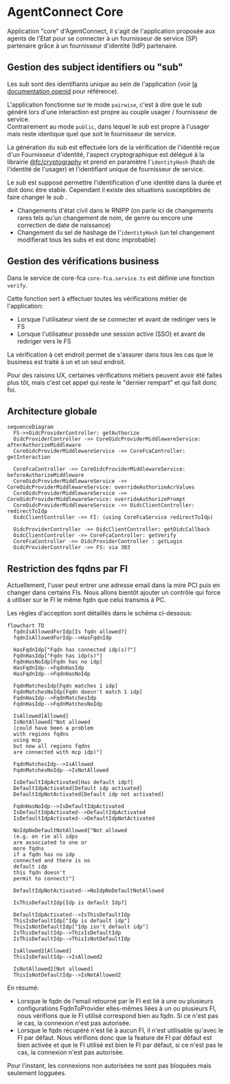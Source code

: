 # AgentConnect Core

Application "core" d'AgentConnect, il s'agit de l'application proposée aux agents de l'Etat pour se connecter à un fournisseur de service (SP) partenaire grâce à un fournisseur d'identité (IdP) partenaire.

## Gestion des subject identifiers ou "sub"

Les _sub_ sont des identifiants unique au sein de l'application (voir [la documentation openid](https://openid.net/specs/openid-connect-core-1_0.html#SubjectIDTypes) pour référence).

L'application fonctionne sur le mode `pairwise`, c'est à dire que le _sub_ généré lors d'une interaction est propre au couple usager / fournisseur de service.  
Contrairement au mode `public`, dans lequel le _sub_ est propre à l'usager mais reste identique quel que soit le fournisseur de service.

La génération du sub est effectuée lors de la vérification de l'identité reçue d'un Fournisseur d'identité, l'aspect cryptographique est délégué à la librairie [@fc/cryptography](../../libs/cryptography) et prend en paramètre l'`identityHash` (hash de l'identité de l'usager) et l'identifiant unique de fournisseur de service.

Le _sub_ est supposé permettre l'identification d'une identité dans la durée et doit donc être stable. Cependant il existe des situations susceptibles de faire changer le _sub_ .

- Changements d'état civil dans le RNIPP (on parle ici de changements rares tels qu'un changement de nom, de genre ou encore une correction de date de naissance)
- Changement du sel de hashage de l'`identityHash` (un tel changement modifierait tous les subs et est donc improbable)

## Gestion des vérifications business

Dans le service de core-fca `core-fca.service.ts` est définie une fonction `verify`.

Cette fonction sert à effectuer toutes les vérifications métier de l'application:

- Lorsque l'utilisateur vient de se connecter et avant de rediriger vers le FS
- Lorsque l'utilisateur possède une session active (SSO) et avant de rediriger vers le FS

La vérification à cet endroit permet de s'assurer dans tous les cas que le business est traité à un et un seul endroit.

Pour des raisons UX, certaines vérifications métiers peuvent avoir été faites plus tôt, mais c'est cet appel qui reste le "dernier rempart" et qui fait donc foi.

## Architecture globale

```mermaid
sequenceDiagram
  FS->>OidcProviderController: getAuthorize
  OidcProviderController ->> CoreOidcProviderMiddlewareService: afterAuthorizeMiddleware
  CoreOidcProviderMiddlewareService ->> CoreFcaController: getInteraction

  CoreFcaController ->> CoreOidcProviderMiddlewareService: beforeAuthorizeMiddleware
  CoreOidcProviderMiddlewareService ->> CoreOidcProviderMiddlewareService: overrideAuthorizeAcrValues
  CoreOidcProviderMiddlewareService ->> CoreOidcProviderMiddlewareService: overrideAuthorizePrompt
  CoreOidcProviderMiddlewareService ->> OidcClientController: redirectToIdp
  OidcClientController ->> FI: (using CoreFcaService redirectToIdp)

  OidcProviderController ->> OidcClientController: getOidcCallback
  OidcClientController ->> CoreFcaController: getVerify
  CoreFcaController ->> OidcProviderController : getLogin
  OidcProviderController ->> FS: via 303
```

## Restriction des fqdns par FI

Actuellement, l'user peut entrer une adresse email dans la mire PCI puis en changer dans certains FIs.
Nous allons bientôt ajouter un contrôle qui force à utiliser sur le FI le même fqdn que celui transmis à PC.

Les règles d'acception sont détaillés dans le schéma ci-dessous:

```mermaid
flowchart TD
  fqdnIsAllowedForIdp[Is fqdn allowed?]
  fqdnIsAllowedForIdp-->HasFqdnIdp

  HasFqdnIdp["Fqdn has connected idp(s)?"]
  FqdnHasIdp["Fqdn has idp(s)"]
  FqdnHasNoIdp[Fqdn has no idp]
  HasFqdnIdp-->FqdnHasIdp
  HasFqdnIdp-->FqdnHasNoIdp

  FqdnMatchesIdp[Fqdn matches 1 idp]
  FqdnMatchesNoIdp[Fqdn doesn't match 1 idp]
  FqdnHasIdp-->FqdnMatchesIdp
  FqdnHasIdp-->FqdnMatchesNoIdp

  IsAllowed[Allowed]
  IsNotAllowed["Not allowed
  (could have been a problem
  with regions fqdns
  using mcp
  but now all regions fqdns
  are connected with mcp idp)"]

  FqdnMatchesIdp-->IsAllowed
  FqdnMatchesNoIdp-->IsNotAllowed

  IsDefaultIdpActivated[Has default idp?]
  DefaultIdpActivated[Default idp activated]
  DefaultIdpNotActivated[Default idp not activated]

  FqdnHasNoIdp-->IsDefaultIdpActivated
  IsDefaultIdpActivated-->DefaultIdpActivated
  IsDefaultIdpActivated-->DefaultIdpNotActivated

  NoIdpNoDefaultNotAllowed["Not allowed
  (e.g. on rie all idps
  are associated to one or
  more fqdns
  if a fqdn has no idp
  connected and there is no
  default idp
  this fqdn doesn't
  permit to connect)"]

  DefaultIdpNotActivated-->NoIdpNoDefaultNotAllowed

  IsThisDefaultIdp[Idp is default Idp?]

  DefaultIdpActivated-->IsThisDefaultIdp
  ThisIsDefaultIdp["Idp is default idp"]
  ThisIsNotDefaultIdp["Idp isn't default idp"]
  IsThisDefaultIdp-->ThisIsDefaultIdp
  IsThisDefaultIdp-->ThisIsNotDefaultIdp

  IsAllowed2[Allowed]
  ThisIsDefaultIdp-->IsAllowed2

  IsNotAllowed2[Not allowed]
  ThisIsNotDefaultIdp-->IsNotAllowed2

```

En résumé:

- Lorsque le fqdn de l'email retourné par le FI est lié à une ou plusieurs configurations FqdnToProvider elles-mêmes liées à un ou plusieurs FI, nous vérifions que le FI utilisé correspond bien au fqdn. Si ce n'est pas le cas, la connexion n'est pas autorisée.
- Lorsque le fqdn récupéré n'est lié à aucun FI, il n'est utilisable qu'avec le FI par défaut. Nous vérifions donc que la feature de FI par défaut est bien activée et que le FI utilisé est bien le FI par défaut, si ce n'est pas le cas, la connexion n'est pas autorisée.

Pour l'instant, les connexions non autorisées ne sont pas bloquées mais seulement logguées.
